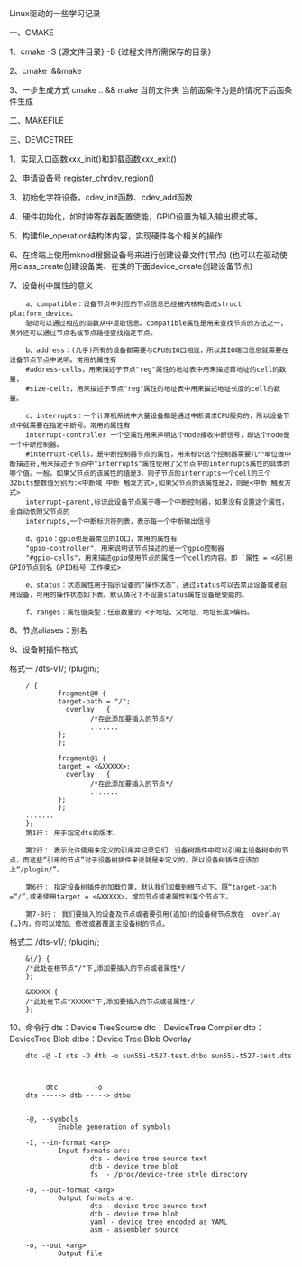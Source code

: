 Linux驱动的一些学习记录

一、CMAKE

1、cmake -S {源文件目录} -B {过程文件所需保存的目录}

2、cmake .&&make

3、一步生成方式
cmake ..        &&                                make
      当前文件夹  当前面条件为是的情况下后面条件生成



二、MAKEFILE



三、DEVICETREE

1、实现入口函数xxx_init()和卸载函数xxx_exit()

2、申请设备号 register_chrdev_region()

3、初始化字符设备，cdev_init函数、cdev_add函数

4、硬件初始化，如时钟寄存器配置使能，GPIO设置为输入输出模式等。

5、构建file_operation结构体内容，实现硬件各个相关的操作

6、在终端上使用mknod根据设备号来进行创建设备文件(节点)
(也可以在驱动使用class_create创建设备类、在类的下面device_create创建设备节点)

7、设备树中属性的意义

        a、compatible：设备节点中对应的节点信息已经被内核构造成struct platform_device。
        驱动可以通过相应的函数从中提取信息。compatible属性是用来查找节点的方法之一，另外还可以通过节点名或节点路径查找指定节点。

        b、address：(几乎)所有的设备都需要与CPU的IO口相连，所以其IO端口信息就需要在设备节点节点中说明。常用的属性有
        #address-cells，用来描述子节点"reg"属性的地址表中用来描述首地址的cell的数量，
        #size-cells，用来描述子节点"reg"属性的地址表中用来描述地址长度的cell的数量。

        c、interrupts：一个计算机系统中大量设备都是通过中断请求CPU服务的，所以设备节点中就需要在指定中断号。常用的属性有
        interrupt-controller 一个空属性用来声明这个node接收中断信号，即这个node是一个中断控制器。
        #interrupt-cells，是中断控制器节点的属性，用来标识这个控制器需要几个单位做中断描述符,用来描述子节点中"interrupts"属性使用了父节点中的interrupts属性的具体的哪个值。一般，如果父节点的该属性的值是3，则子节点的interrupts一个cell的三个32bits整数值分别为:<中断域 中断 触发方式>,如果父节点的该属性是2，则是<中断 触发方式>
        interrupt-parent,标识此设备节点属于哪一个中断控制器，如果没有设置这个属性，会自动依附父节点的
        interrupts,一个中断标识符列表，表示每一个中断输出信号

        d、gpio：gpio也是最常见的IO口，常用的属性有
        "gpio-controller"，用来说明该节点描述的是一个gpio控制器
        "#gpio-cells"，用来描述gpio使用节点的属性一个cell的内容，即 `属性 = <&引用GPIO节点别名 GPIO标号 工作模式>

        e、status：状态属性用于指示设备的“操作状态”，通过status可以去禁止设备或者启用设备，可用的操作状态如下表。默认情况下不设置status属性设备是使能的。

        f、ranges：属性值类型：任意数量的 <子地址、父地址、地址长度>编码。

8、节点aliases：别名
 
9、设备树插件格式

 格式一
        /dts-v1/;
        /plugin/;

        / {
                fragment@0 {
                target-path = "/";
                __overlay__ {
                        /*在此添加要插入的节点*/
                        .......
                };
                };

                fragment@1 {
                target = <&XXXXX>;
                __overlay__ {
                        /*在此添加要插入的节点*/
                        .......
                };
                };
        .......
        };
        第1行： 用于指定dts的版本。

        第2行： 表示允许使用未定义的引用并记录它们，设备树插件中可以引用主设备树中的节点，而这些“引用的节点”对于设备树插件来说就是未定义的，所以设备树插件应该加上“/plugin/”。

        第6行： 指定设备树插件的加载位置，默认我们加载到根节点下，既“target-path =“/”,或者使用target = <&XXXXX>，增加节点或者属性到某个节点下。

        第7-8行： 我们要插入的设备及节点或者要引用(追加)的设备树节点放在__overlay__ {…}内，你可以增加、修改或者覆盖主设备树的节点。

 格式二
        /dts-v1/;
        /plugin/;

        &{/} {
        /*此处在根节点"/"下,添加要插入的节点或者属性*/
        };

        &XXXXX {
        /*此处在节点"XXXXX"下,添加要插入的节点或者属性*/
        };

10、命令行
 dts：Device TreeSource
 dtc：DeviceTree Compiler
 dtb：DeviceTree Blob
 dtbo：Device Tree Blob Overlay

        dtc -@ -I dts -O dtb -o sun55i-t527-test.dtbo sun55i-t527-test.dts


    
             dtc         -o
        dts -----> dtb -----> dtbo


        -@, --symbols
                Enable generation of symbols

        -I, --in-format <arg>
                Input formats are:
                        dts - device tree source text
                        dtb - device tree blob
                        fs  - /proc/device-tree style directory

        -O, --out-format <arg>
                Output formats are:
                        dts - device tree source text
                        dtb - device tree blob
                        yaml - device tree encoded as YAML
                        asm - assembler source

        -o, --out <arg>
                Output file



